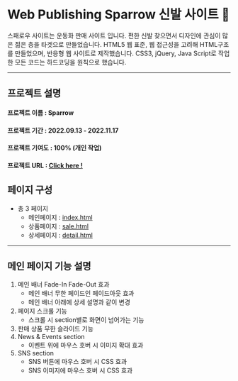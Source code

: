 # **Web Publishing** Sparrow 신발 사이트 👟

스패로우 사이트는 운동화 판매 사이트 입니다. 편한 신발 찾으면서 디자인에 관심이 많은 젊은 층을 타겟으로 만들었습니다.
HTML5 웹 표준, 웹 접근성을 고려해 HTML구조를 만들었으며, 반응형 웹 사이트로 제작했습니다.
CSS3, jQuery, Java Script로 작업한 모든 코드는 하드코딩을 원칙으로 했습니다.

---

## **프로젝트 설명**

#### 프로젝트 이름 : Sparrow

#### 프로젝트 기간 : 2022.09.13 - 2022.11.17

#### 프로젝트 기여도 : 100% (개인 작업)

#### 프로젝트 URL : [Click here !](https://yoonsungah.github.io/web-publishing-sparrow/)

## **페이지 구성**

- 총 3 페이지
  - 메인페이지 : [index.html](https://yoonsungah.github.io/web-publishing-sparrow/)
  - 상품페이지 : [sale.html](https://yoonsungah.github.io/web-publishing-sparrow/sale.html)
  - 상세페이지 : [detail.html](https://yoonsungah.github.io/web-publishing-sparrow/detail.html)

---

## **메인 페이지 기능 설명**

1. 메인 배너 Fade-In Fade-Out 효과
   - 메인 배너 무한 페이드인 페이드아웃 효과
   - 메인 배너 아래에 상세 설명과 같이 변경
2. 페이지 스크롤 기능
   - 스크롤 시 section별로 화면이 넘어가는 기능
3. 판매 상품 무한 슬라이드 기능
4. News & Events section
   - 이벤트 위에 마우스 호버 시 이미지 확대 효과
5. SNS section
   - SNS 버튼에 마우스 호버 시 CSS 효과
   - SNS 이미지에 마우스 호버 시 CSS 효과
